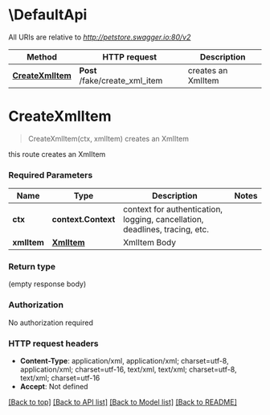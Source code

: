 # \DefaultApi

All URIs are relative to *http://petstore.swagger.io:80/v2*

Method | HTTP request | Description
------------- | ------------- | -------------
[**CreateXmlItem**](DefaultApi.md#CreateXmlItem) | **Post** /fake/create_xml_item | creates an XmlItem


# **CreateXmlItem**
> CreateXmlItem(ctx, xmlItem)
creates an XmlItem

this route creates an XmlItem

### Required Parameters

Name | Type | Description  | Notes
------------- | ------------- | ------------- | -------------
 **ctx** | **context.Context** | context for authentication, logging, cancellation, deadlines, tracing, etc.
  **xmlItem** | [**XmlItem**](XmlItem.md)| XmlItem Body | 

### Return type

 (empty response body)

### Authorization

No authorization required

### HTTP request headers

 - **Content-Type**: application/xml, application/xml; charset=utf-8, application/xml; charset=utf-16, text/xml, text/xml; charset=utf-8, text/xml; charset=utf-16
 - **Accept**: Not defined

[[Back to top]](#) [[Back to API list]](../README.md#documentation-for-api-endpoints) [[Back to Model list]](../README.md#documentation-for-models) [[Back to README]](../README.md)


